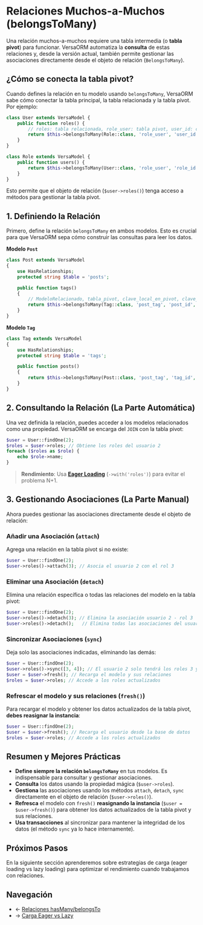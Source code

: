 # Relaciones Muchos-a-Muchos (belongsToMany)


Una relación muchos-a-muchos requiere una tabla intermedia (o **tabla pivot**) para funcionar. VersaORM automatiza la **consulta** de estas relaciones y, desde la versión actual, también permite gestionar las asociaciones directamente desde el objeto de relación (`BelongsToMany`).

## ¿Cómo se conecta la tabla pivot?

Cuando defines la relación en tu modelo usando `belongsToMany`, VersaORM sabe cómo conectar la tabla principal, la tabla relacionada y la tabla pivot. Por ejemplo:

```php
class User extends VersaModel {
    public function roles() {
        // roles: tabla relacionada, role_user: tabla pivot, user_id: clave local, role_id: clave relacionada
        return $this->belongsToMany(Role::class, 'role_user', 'user_id', 'role_id');
    }
}

class Role extends VersaModel {
    public function users() {
        return $this->belongsToMany(User::class, 'role_user', 'role_id', 'user_id');
    }
}
```

Esto permite que el objeto de relación (`$user->roles()`) tenga acceso a métodos para gestionar la tabla pivot.

## 1. Definiendo la Relación

Primero, define la relación `belongsToMany` en ambos modelos. Esto es crucial para que VersaORM sepa cómo construir las consultas para leer los datos.

**Modelo `Post`**
```php
class Post extends VersaModel
{
    use HasRelationships;
    protected string $table = 'posts';

    public function tags()
    {
        // ModeloRelacionado, tabla_pivot, clave_local_en_pivot, clave_relacionada_en_pivot
        return $this->belongsToMany(Tag::class, 'post_tag', 'post_id', 'tag_id');
    }
}
```

**Modelo `Tag`**
```php
class Tag extends VersaModel
{
    use HasRelationships;
    protected string $table = 'tags';

    public function posts()
    {
        return $this->belongsToMany(Post::class, 'post_tag', 'tag_id', 'post_id');
    }
}
```

## 2. Consultando la Relación (La Parte Automática)


Una vez definida la relación, puedes acceder a los modelos relacionados como una propiedad. VersaORM se encarga del `JOIN` con la tabla pivot:

```php
$user = User::findOne(2);
$roles = $user->roles; // Obtiene los roles del usuario 2
foreach ($roles as $role) {
    echo $role->name;
}
```

> **Rendimiento**: Usa **[Eager Loading](eager-loading.md)** (`->with('roles')`) para evitar el problema N+1.

## 3. Gestionando Asociaciones (La Parte Manual)


Ahora puedes gestionar las asociaciones directamente desde el objeto de relación:

### Añadir una Asociación (`attach`)

Agrega una relación en la tabla pivot si no existe:

```php
$user = User::findOne(2);
$user->roles()->attach(3); // Asocia el usuario 2 con el rol 3
```

### Eliminar una Asociación (`detach`)

Elimina una relación específica o todas las relaciones del modelo en la tabla pivot:

```php
$user = User::findOne(2);
$user->roles()->detach(3); // Elimina la asociación usuario 2 - rol 3
$user->roles()->detach();   // Elimina todas las asociaciones del usuario 2
```

### Sincronizar Asociaciones (`sync`)

Deja solo las asociaciones indicadas, eliminando las demás:

```php
$user = User::findOne(2);
$user->roles()->sync([3, 4]); // El usuario 2 solo tendrá los roles 3 y 4
$user = $user->fresh(); // Recarga el modelo y sus relaciones
$roles = $user->roles; // Accede a los roles actualizados
```

### Refrescar el modelo y sus relaciones (`fresh()`)

Para recargar el modelo y obtener los datos actualizados de la tabla pivot, **debes reasignar la instancia**:

```php
$user = User::findOne(2);
$user = $user->fresh(); // Recarga el usuario desde la base de datos
$roles = $user->roles; // Accede a los roles actualizados
```

## Resumen y Mejores Prácticas


- **Define siempre la relación `belongsToMany`** en tus modelos. Es indispensable para consultar y gestionar asociaciones.
- **Consulta** los datos usando la propiedad mágica (`$user->roles`).
- **Gestiona** las asociaciones usando los métodos `attach`, `detach`, `sync` directamente en el objeto de relación (`$user->roles()`).
- **Refresca** el modelo con `fresh()` **reasignando la instancia** (`$user = $user->fresh()`) para obtener los datos actualizados de la tabla pivot y sus relaciones.
- **Usa transacciones** al sincronizar para mantener la integridad de los datos (el método `sync` ya lo hace internamente).

## Próximos Pasos

En la siguiente sección aprenderemos sobre estrategias de carga (eager loading vs lazy loading) para optimizar el rendimiento cuando trabajamos con relaciones.

## Navegación

- ← [Relaciones hasMany/belongsTo](hasMany-belongsTo.md)
- → [Carga Eager vs Lazy](eager-loading.md)

